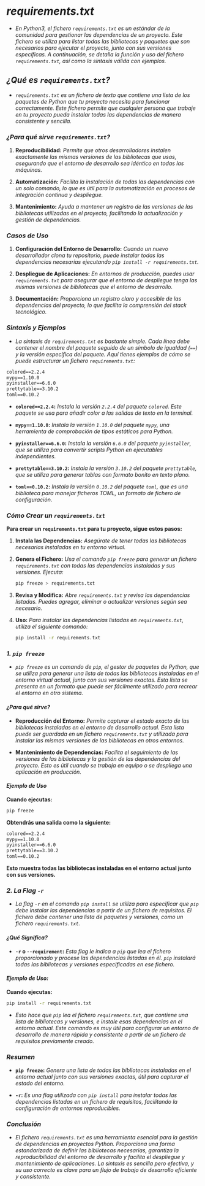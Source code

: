 <!-- Autor: Daniel Benjamin Perez Morales -->
<!-- GitHub: https://github.com/DanielBenjaminPerezMoralesDev13 -->
<!-- Gitlab: https://gitlab.com/DanielBenjaminPerezMoralesDev13 -->
<!-- Correo electrónico: danielperezdev@proton.me -->

# ***requirements.txt***

- *En Python3, el fichero `requirements.txt` es un estándar de la comunidad para gestionar las dependencias de un proyecto. Este fichero se utiliza para listar todas las bibliotecas y paquetes que son necesarios para ejecutar el proyecto, junto con sus versiones específicas. A continuación, se detalla la función y uso del fichero `requirements.txt`, así como la sintaxis válida con ejemplos.*

## ***¿Qué es `requirements.txt`?***

- *`requirements.txt` es un fichero de texto que contiene una lista de los paquetes de Python que tu proyecto necesita para funcionar correctamente. Este fichero permite que cualquier persona que trabaje en tu proyecto pueda instalar todas las dependencias de manera consistente y sencilla.*

### ***¿Para qué sirve `requirements.txt`?***

1. **Reproducibilidad:** *Permite que otros desarrolladores instalen exactamente las mismas versiones de las bibliotecas que usas, asegurando que el entorno de desarrollo sea idéntico en todas las máquinas.*

2. **Automatización:** *Facilita la instalación de todas las dependencias con un solo comando, lo que es útil para la automatización en procesos de integración continua y despliegue.*

3. **Mantenimiento:** *Ayuda a mantener un registro de las versiones de las bibliotecas utilizadas en el proyecto, facilitando la actualización y gestión de dependencias.*

### ***Casos de Uso***

1. **Configuración del Entorno de Desarrollo:** *Cuando un nuevo desarrollador clona tu repositorio, puede instalar todas las dependencias necesarias ejecutando `pip install -r requirements.txt`.*

2. **Despliegue de Aplicaciones:** *En entornos de producción, puedes usar `requirements.txt` para asegurar que el entorno de despliegue tenga las mismas versiones de bibliotecas que el entorno de desarrollo.*

3. **Documentación:** *Proporciona un registro claro y accesible de las dependencias del proyecto, lo que facilita la comprensión del stack tecnológico.*

### ***Sintaxis y Ejemplos***

- *La sintaxis de `requirements.txt` es bastante simple. Cada línea debe contener el nombre del paquete seguido de un símbolo de igualdad (`==`) y la versión específica del paquete. Aquí tienes ejemplos de cómo se puede estructurar un fichero `requirements.txt`:*

```txt
colored==2.2.4
mypy==1.10.0
pyinstaller==6.6.0
prettytable==3.10.2
toml==0.10.2
```

- **`colored==2.2.4`:** *Instala la versión `2.2.4` del paquete `colored`. Este paquete se usa para añadir color a las salidas de texto en la terminal.*
  
- **`mypy==1.10.0`:** *Instala la versión `1.10.0` del paquete `mypy`, una herramienta de comprobación de tipos estáticos para Python.*

- **`pyinstaller==6.6.0`:** *Instala la versión `6.6.0` del paquete `pyinstaller`, que se utiliza para convertir scripts Python en ejecutables independientes.*

- **`prettytable==3.10.2`:** *Instala la versión `3.10.2` del paquete `prettytable`, que se utiliza para generar tablas con formato bonito en texto plano.*

- **`toml==0.10.2`:** *Instala la versión `0.10.2` del paquete `toml`, que es una biblioteca para manejar ficheros TOML, un formato de fichero de configuración.*

### ***Cómo Crear un `requirements.txt`***

**Para crear un `requirements.txt` para tu proyecto, sigue estos pasos:**

1. **Instala las Dependencias:** *Asegúrate de tener todas las bibliotecas necesarias instaladas en tu entorno virtual.*

2. **Genera el Fichero:** *Usa el comando `pip freeze` para generar un fichero `requirements.txt` con todas las dependencias instaladas y sus versiones. Ejecuta:*

   ```bash
   pip freeze > requirements.txt
   ```

3. **Revisa y Modifica:** *Abre `requirements.txt` y revisa las dependencias listadas. Puedes agregar, eliminar o actualizar versiones según sea necesario.*

4. **Uso:** *Para instalar las dependencias listadas en `requirements.txt`, utiliza el siguiente comando:*

   ```bash
   pip install -r requirements.txt
   ```

### ***1. `pip freeze`***

- *`pip freeze` es un comando de `pip`, el gestor de paquetes de Python, que se utiliza para generar una lista de todas las bibliotecas instaladas en el entorno virtual actual, junto con sus versiones exactas. Esta lista se presenta en un formato que puede ser fácilmente utilizado para recrear el entorno en otro sistema.*

#### ***¿Para qué sirve?***

- **Reproducción del Entorno:** *Permite capturar el estado exacto de las bibliotecas instaladas en el entorno de desarrollo actual. Esta lista puede ser guardada en un fichero `requirements.txt` y utilizada para instalar las mismas versiones de las bibliotecas en otros entornos.*

- **Mantenimiento de Dependencias:** *Facilita el seguimiento de las versiones de las bibliotecas y la gestión de las dependencias del proyecto. Esto es útil cuando se trabaja en equipo o se despliega una aplicación en producción.*

#### ***Ejemplo de Uso***

**Cuando ejecutas:**

```bash
pip freeze
```

**Obtendrás una salida como la siguiente:**

```txt
colored==2.2.4
mypy==1.10.0
pyinstaller==6.6.0
prettytable==3.10.2
toml==0.10.2
```

**Esto muestra todas las bibliotecas instaladas en el entorno actual junto con sus versiones.**

### ***2. La Flag `-r`***

- *La flag `-r` en el comando `pip install` se utiliza para especificar que `pip` debe instalar las dependencias a partir de un fichero de requisitos. El fichero debe contener una lista de paquetes y versiones, como un fichero `requirements.txt`.*

#### ***¿Qué Significa?***

- **`-r` o `--requirement`:** *Esta flag le indica a `pip` que lea el fichero proporcionado y procese las dependencias listadas en él. `pip` instalará todas las bibliotecas y versiones especificadas en ese fichero.*

#### ***Ejemplo de Uso:***

**Cuando ejecutas:**

```bash
pip install -r requirements.txt
```

- *Esto hace que `pip` lea el fichero `requirements.txt`, que contiene una lista de bibliotecas y versiones, e instale esas dependencias en el entorno actual. Este comando es muy útil para configurar un entorno de desarrollo de manera rápida y consistente a partir de un fichero de requisitos previamente creado.*

### ***Resumen***

- **`pip freeze`:** *Genera una lista de todas las bibliotecas instaladas en el entorno actual junto con sus versiones exactas, útil para capturar el estado del entorno.*

- **`-r`:** *Es una flag utilizada con `pip install` para instalar todas las dependencias listadas en un fichero de requisitos, facilitando la configuración de entornos reproducibles.*

### ***Conclusión***

- *El fichero `requirements.txt` es una herramienta esencial para la gestión de dependencias en proyectos Python. Proporciona una forma estandarizada de definir las bibliotecas necesarias, garantiza la reproducibilidad del entorno de desarrollo y facilita el despliegue y mantenimiento de aplicaciones. La sintaxis es sencilla pero efectiva, y su uso correcto es clave para un flujo de trabajo de desarrollo eficiente y consistente.*
